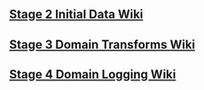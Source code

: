 ## [Stage 2 Initial Data Wiki](./Stage-2-Initial-Data)
## [Stage 3 Domain Transforms Wiki](./Stage-3-LAERS-and-FAERS-Transforms)
## [Stage 4 Domain Logging Wiki](./Stage-4-Domain-Logging)